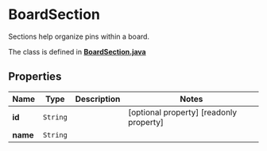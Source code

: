 

# BoardSection

Sections help organize pins within a board.

The class is defined in **[BoardSection.java](../../src/main/java/org/openapitools/model/BoardSection.java)**

## Properties

Name | Type | Description | Notes
------------ | ------------- | ------------- | -------------
**id** | `String` |  |  [optional property] [readonly property]
**name** | `String` |  | 




